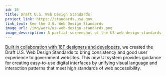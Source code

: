 ```yaml
---
id: 10
title: Draft U.S. Web Design Standards
project_link: https://standards.usa.gov
link_text: See the U.S. Web Design Standards
image_url: /img/work/us-web-design-standards.png
image_description: A partial screenshot of the US web design standards site
---
```


[Built in collaboration with 18F designers and developers](https://medium.com/@USDigitalService/introducing-u-s-web-design-standards-aff21383afd6#.1vunnmtyr), we created the Draft U.S. Web Design Standards to bring consistency and good user experience to government websites. This new UI system provides guidance for creating easy-to-use digital interfaces by unifying visual language and interaction patterns that meet high standards of web accessibility. 